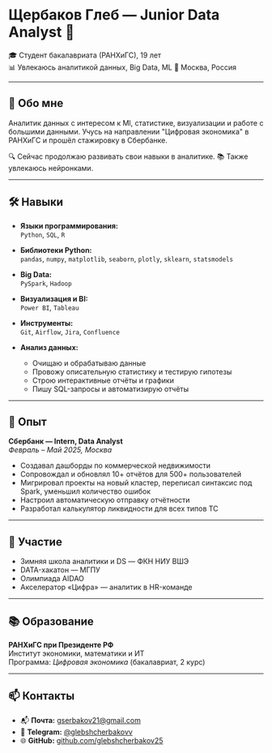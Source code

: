 # Щербаков Глеб — Junior Data Analyst 👋

🎓 Студент бакалавриата (РАНХиГС), 19 лет  
📊 Увлекаюсь аналитикой данных, Big Data, ML
📍 Москва, Россия  

---

## 🧭 Обо мне

Аналитик данных с интересом к Ml, статистике, визуализации и работе с большими данными. Учусь на направлении "Цифровая экономика" в РАНХиГС и прошёл стажировку в Сбербанке.

🔍 Сейчас продолжаю развивать свои навыки в аналитике. 
📚 Также увлекаюсь нейронками.

---

## 🛠 Навыки

- **Языки программирования:**  
  `Python`, `SQL`, `R`

- **Библиотеки Python:**  
  `pandas`, `numpy`, `matplotlib`, `seaborn`, `plotly`, `sklearn`, `statsmodels`

- **Big Data:**  
  `PySpark`, `Hadoop`

- **Визуализация и BI:**  
  `Power BI`, `Tableau`

- **Инструменты:**  
  `Git`, `Airflow`, `Jira`, `Confluence`

- **Анализ данных:**  
  - Очищаю и обрабатываю данные  
  - Провожу описательную статистику и тестирую гипотезы  
  - Строю интерактивные отчёты и графики  
  - Пишу SQL-запросы и автоматизирую отчёты  

---

## 💼 Опыт

**Сбербанк — Intern, Data Analyst**  
_Февраль – Май 2025, Москва_

- Создавал дашборды по коммерческой недвижимости  
- Сопровождал и обновлял 10+ отчётов для 500+ пользователей  
- Мигрировал проекты на новый кластер, переписал синтаксис под Spark, уменьшил количество ошибок  
- Настроил автоматическую отправку отчётности  
- Разработал калькулятор ликвидности для всех типов ТС

---

## 🏁 Участие

- Зимняя школа аналитики и DS — ФКН НИУ ВШЭ  
- DATA-хакатон — МГПУ  
- Олимпиада AIDAO  
- Акселератор «Цифра» — аналитик в HR-команде

---

## 📚 Образование

**РАНХиГС при Президенте РФ**  
Институт экономики, математики и ИТ  
Программа: _Цифровая экономика_ (бакалавриат, 2 курс)

---

## 📫 Контакты

- 📬 **Почта:** [gserbakov21@gmail.com](mailto:gserbakov21@gmail.com)  
- 💬 **Telegram:** [@glebshcherbakovv](https://t.me/glebshcherbakovv)  
- 🌐 **GitHub:** [github.com/glebshcherbakov25](https://github.com/glebshcherbakov25)
